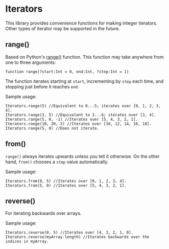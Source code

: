 Iterators
=========

This library provides convenience functions for making integer iterators. Other types of iterator may be supported in the future.

range()
-------

Based on Python's [range()](https://docs.python.org/2/library/functions.html#range) function. This function may take anywhere from one to three arguments:

    function range(?start:Int = 0, end:Int, ?step:Int = 1)

The function iterates starting at `start`, incrementing by `step` each time, and stopping just before it reaches `end`.

Sample usage:

    Iterators.range(5) //Equivalent to 0...5; iterates over [0, 1, 2, 3, 4].
    Iterators.range(3, 5) //Equivalent to 3...6; iterates over [3, 4].
    Iterators.range(5, 0, -1) //Iterates over [5, 4, 3, 2, 1].
    Iterators.range(10, 20, 2) //Iterates over [10, 12, 14, 16, 18].
    Iterators.range(5, 0) //Does not iterate.

from()
------

`range()` always iterates upwards unless you tell it otherwise. On the other hand, `from()` chooses a `step` value automatically.

Sample usage:

    Iterators.from(0, 5) //Iterates over [0, 1, 2, 3, 4].
    Iterators.from(5, 0) //Iterates over [5, 4, 3, 2, 1].

reverse()
---------

For iterating backwards over arrays.

Sample usage:

    Iterators.reverse(0, 5) //Iterates over [4, 3, 2, 1, 0].
    Iterators.reverse(myArray.length) //Iterates backwards over the indices in myArray.
